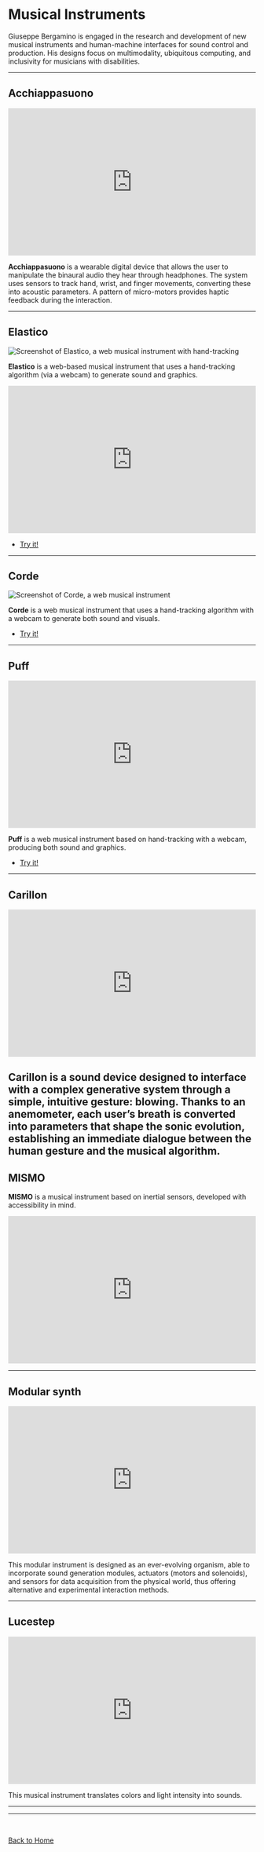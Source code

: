 # Musical Instruments

Giuseppe Bergamino is engaged in the research and development of new musical instruments and human-machine interfaces for sound control and production. His designs focus on multimodality, ubiquitous computing, and inclusivity for musicians with disabilities.

---

## Acchiappasuono

<iframe 
  src="https://youtube.com/embed/KsC-nhdDuv0" 
  style="height: 300px; width: 100%; border: none;" 
  loading="lazy"
  title="Video demonstration of Acchiappasuono, a wearable digital device."
  allowfullscreen
></iframe>

**Acchiappasuono** is a wearable digital device that allows the user to manipulate the binaural audio they hear through headphones. The system uses sensors to track hand, wrist, and finger movements, converting these into acoustic parameters. A pattern of micro-motors provides haptic feedback during the interaction.

---

## Elastico

<img 
  src="https://giuseppebergamino.github.io/Home/Musical_Instruments/elastico.png" 
  alt="Screenshot of Elastico, a web musical instrument with hand-tracking" 
  loading="lazy" 
  style="max-width: 100%; height: auto;"
/>

**Elastico** is a web-based musical instrument that uses a hand-tracking algorithm (via a webcam) to generate sound and graphics.

<iframe 
  src="https://www.youtube.com/embed/35-kC8AtxZc?si=quBlichFbKCGQ_ey" 
  style="height: 300px; width: 100%; border: none;" 
  loading="lazy"
  title="Video demonstration of Elastico, a hand-tracking musical instrument."
  allowfullscreen
></iframe>

- [Try it!](https://editor.p5js.org/Berg_/full/H0KQhYxzf)

---

## Corde

<img 
  src="https://giuseppebergamino.github.io/Home/Musical_Instruments/corde.png" 
  alt="Screenshot of Corde, a web musical instrument" 
  loading="lazy"
  style="max-width: 100%; height: auto;"
/>

**Corde** is a web musical instrument that uses a hand-tracking algorithm with a webcam to generate both sound and visuals.

- [Try it!](https://editor.p5js.org/Berg_/full/fac12HIMP)

---

## Puff

<iframe 
  src="https://youtube.com/embed/KPKRczf6Zr8" 
  style="height: 300px; width: 100%; border: none;" 
  loading="lazy"
  title="Video demonstration of Puff, a hand-tracking musical instrument."
  allowfullscreen
></iframe>

**Puff** is a web musical instrument based on hand-tracking with a webcam, producing both sound and graphics.

- [Try it!](https://editor.p5js.org/Berg_/full/tQtfXAtb_)

---

## Carillon

<iframe 
  src="https://youtube.com/embed/MdbEjlJSca0" 
  style="height: 300px; width: 100%; border: none;" 
  loading="lazy"
  title="Video demonstration of Carillon, a breath based musical instrument"
  allowfullscreen
></iframe>

Carillon is a sound device designed to interface with a complex generative system through a simple, intuitive gesture: blowing. Thanks to an anemometer, each user’s breath is converted into parameters that shape the sonic evolution, establishing an immediate dialogue between the human gesture and the musical algorithm.
---

## MISMO

**MISMO** is a musical instrument based on inertial sensors, developed with accessibility in mind.

<iframe 
  src="https://www.youtube.com/embed/hf9uGSALdgQ?si=UVftKKFBmJJIZELI" 
  style="height: 300px; width: 100%; border: none;" 
  loading="lazy"
  title="Video demonstration of MISMO, an inertial-sensor-based musical instrument."
  allowfullscreen
></iframe>

---

## Modular synth

<iframe 
  src="https://youtube.com/embed/dMO9BDOrKhw" 
  style="height: 300px; width: 100%; border: none;" 
  loading="lazy"
  title="Video demonstration of a modular synth system."
  allowfullscreen
></iframe>

This modular instrument is designed as an ever-evolving organism, able to incorporate sound generation modules, actuators (motors and solenoids), and sensors for data acquisition from the physical world, thus offering alternative and experimental interaction methods.

---

## Lucestep

<iframe 
  src="https://www.youtube.com/embed/7PDZBtOYD-Y?si=_iFJLcjhfmGi5Da6" 
  style="height: 300px; width: 100%; border: none;" 
  loading="lazy"
  title="Video demonstration of Lucestep."
  allowfullscreen
></iframe>

This musical instrument translates colors and light intensity into sounds.

---
---
<br>

[Back to Home](https://giuseppebergamino.github.io/Home/)
